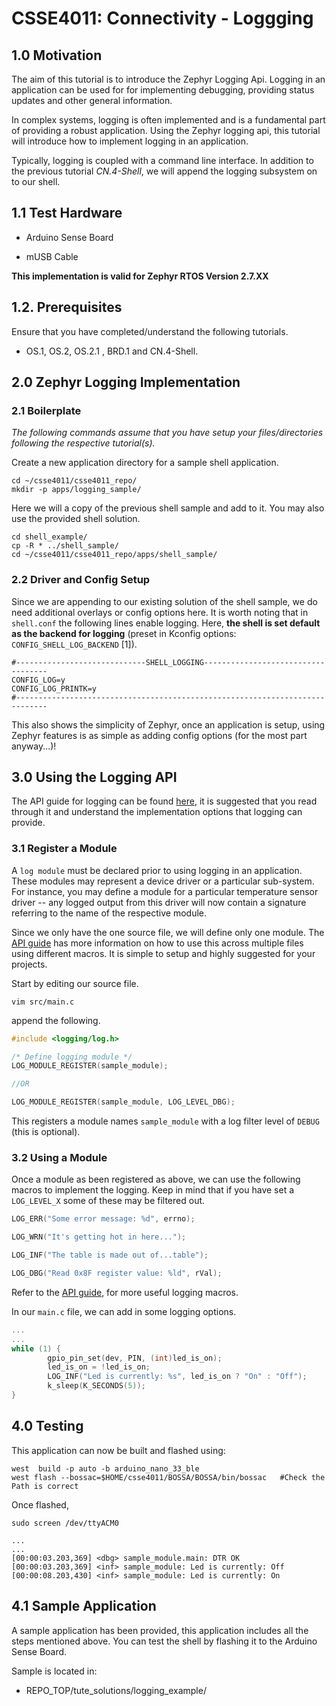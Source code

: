 # CSSE4011: Connectivity - Loggging

## **1.0 Motivation**

The aim of this tutorial is to introduce the Zephyr Logging Api. Logging in an application can be used for for implementing debugging, providing status updates and other general information. 

In complex systems, logging is often implemented and is a fundamental part of providing a robust application. Using the Zephyr logging api, this tutorial will introduce how to implement logging in an application. 

Typically, logging is coupled with a command line interface. In addition to the previous tutorial *CN.4-Shell*, we will append the logging subsystem on to our shell.

## 1.1 Test Hardware

* Arduino Sense Board

* mUSB Cable

**This implementation is valid for Zephyr RTOS Version 2.7.XX**

## 1.2. Prerequisites

Ensure that you have completed/understand the following tutorials. 

* OS.1, OS.2, OS.2.1 , BRD.1 and CN.4-Shell. 

## **2.0 Zephyr Logging Implementation**

### **2.1 Boilerplate**

*The following commands assume that you have setup your files/directories following the respective tutorial(s).*

Create a new application directory for a sample shell application. 

```shell
cd ~/csse4011/csse4011_repo/
mkdir -p apps/logging_sample/
```

Here we will a copy of the previous shell sample and add to it. You may also use the provided shell solution.

```shell
cd shell_example/
cp -R * ../shell_sample/
cd ~/csse4011/csse4011_repo/apps/shell_sample/
```

### **2.2 Driver and Config Setup**

Since we are appending to our existing solution of the shell sample, we do need additional overlays or config options here. It is worth noting that in `shell.conf` the following lines enable logging. Here, **the shell is set default as the backend for logging** (preset in Kconfig options: `CONFIG_SHELL_LOG_BACKEND` [1]).

```CONF
#-----------------------------SHELL_LOGGING-----------------------------------
CONFIG_LOG=y
CONFIG_LOG_PRINTK=y
#-----------------------------------------------------------------------------
```

This also shows the simplicity of Zephyr, once an application is setup, using Zephyr features is as simple as adding config options (for the most part anyway...)!

## **3.0 Using the Logging API**

The API guide for logging can be found [here](https://docs.zephyrproject.org/latest/reference/logging/index.html), it is suggested that you read through it and understand the implementation options that logging can provide.


### **3.1 Register a Module**

A `log module` must be declared prior to using logging in an application. These modules may represent a device driver or a particular sub-system. For instance, you may define a module for a particular temperature sensor driver -- any logged output from this driver will now contain a signature referring to the name of the respective module. 

Since we only have the one source file, we will define only one module. The [API guide](https://docs.zephyrproject.org/latest/reference/logging/index.html) has more information on how to use this across multiple files using different macros. It is simple to setup and highly suggested for your projects. 

Start by editing our source file. 
```shell
vim src/main.c
```
append the following.
```C
#include <logging/log.h>

/* Define logging module */
LOG_MODULE_REGISTER(sample_module);

//OR

LOG_MODULE_REGISTER(sample_module, LOG_LEVEL_DBG);
```

This registers a module names `sample_module` with a log filter level of `DEBUG` (this is optional). 

### **3.2 Using a Module**

Once a module as been registered as above, we can use the following macros to implement the logging. Keep in mind that if you have set a `LOG_LEVEL_X` some of these may be filtered out.

```C
LOG_ERR("Some error message: %d", errno);

LOG_WRN("It's getting hot in here...");

LOG_INF("The table is made out of...table");

LOG_DBG("Read 0x8F register value: %ld", rVal);
```

Refer to the [API guide](https://docs.zephyrproject.org/latest/reference/logging/index.html), for more useful logging macros. 

In our `main.c` file, we can add in some logging options. 

```C
...
...
while (1) {
        gpio_pin_set(dev, PIN, (int)led_is_on);
        led_is_on = !led_is_on;
        LOG_INF("Led is currently: %s", led_is_on ? "On" : "Off");
        k_sleep(K_SECONDS(5));
}

```

## **4.0 Testing**

This application can now be built and flashed using:
```shell
west  build -p auto -b arduino_nano_33_ble
west flash --bossac=$HOME/csse4011/BOSSA/BOSSA/bin/bossac   #Check the Path is correct
```

Once flashed,
```shell
sudo screen /dev/ttyACM0
```

```
...
...
[00:00:03.203,369] <dbg> sample_module.main: DTR OK
[00:00:03.203,369] <inf> sample_module: Led is currently: Off
[00:00:08.203,430] <inf> sample_module: Led is currently: On
```

## **4.1 Sample Application**

A sample application has been provided, this application includes all the steps mentioned above. You can test the shell by flashing it to the Arduino Sense Board.

Sample is located in:

* REPO_TOP/tute_solutions/logging_example/
